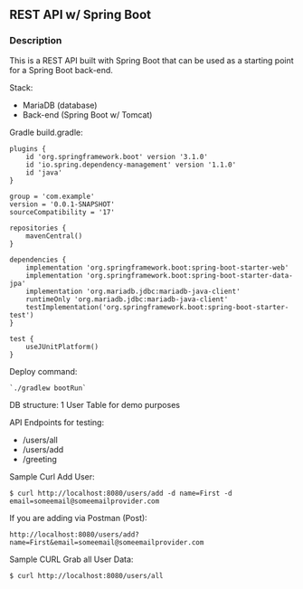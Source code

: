 ## REST API w/ Spring Boot

### Description

This is a REST API built with Spring Boot that can be used as a starting point for a Spring Boot back-end.

Stack:
- MariaDB (database)
- Back-end (Spring Boot w/ Tomcat)

Gradle build.gradle:
```
plugins {
	id 'org.springframework.boot' version '3.1.0'
	id 'io.spring.dependency-management' version '1.1.0'
	id 'java'
}

group = 'com.example'
version = '0.0.1-SNAPSHOT'
sourceCompatibility = '17'

repositories {
	mavenCentral()
}

dependencies {
	implementation 'org.springframework.boot:spring-boot-starter-web'
	implementation 'org.springframework.boot:spring-boot-starter-data-jpa'
	implementation 'org.mariadb.jdbc:mariadb-java-client'
	runtimeOnly 'org.mariadb.jdbc:mariadb-java-client'
	testImplementation('org.springframework.boot:spring-boot-starter-test')
}

test {
	useJUnitPlatform()
}
```

Deploy command:
```
`./gradlew bootRun`
```

DB structure: 
1 User Table for demo purposes

API Endpoints for testing:
- /users/all
- /users/add 
- /greeting

Sample Curl Add User:
```
$ curl http://localhost:8080/users/add -d name=First -d email=someemail@someemailprovider.com
```

If you are adding via Postman (Post):
```
http://localhost:8080/users/add?name=First&email=someemail@someemailprovider.com
```

Sample CURL Grab all User Data:
```
$ curl http://localhost:8080/users/all
```


